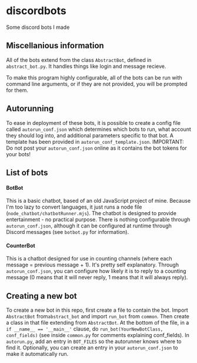 # discordbots

Some discord bots I made

## Miscellanious information

All of the bots extend from the class `AbstractBot`, defined in `abstract_bot.py`. It handles things like login and message recieve.

To make this program highly configurable, all of the bots can be run with command line arguments, or if they are not provided, you will be prompted for them.

## Autorunning

To ease in deployment of these bots, it is possible to create a config file called `autorun_conf.json` which determines which bots to run, what account they should log into, and additional parameters specific to that bot. A template has been provided in `autorun_conf_template.json`. IMPORTANT: Do not post your `autorun_conf.json` online as it contains the bot tokens for your bots!

## List of bots

#### BotBot

This is a basic chatbot, based of an old JavaScript project of mine. Because I'm too lazy to convert languages, it just runs a node file (`node_chatbot/chatbotRunner.mjs`). The chatbot is designed to provide entertainment - no practical purpose. There is nothing configurable through `autorun_conf.json`, although it can be configured at runtime through Discord messages (see `botbot.py` for information).

#### CounterBot

This is a chatbot designed for use in counting channels (where each message = previous message + 1). It's pretty self explanatory. Through `autorun_conf.json`, you can configure how likely it is to reply to a counting message (0 means that it will never reply, 1 means that it will always reply).

## Creating a new bot

To create a new bot in this repo, first create a file to contain the bot. Import `AbstractBot` from`abstract_bot` and import `run_bot` from `common`. Then create a class in that file extending from `AbstractBot`. At the bottom of the file, in a `if __name__ == '__main__'` clause, do `run_bot(YourNewBotClass, conf_fields)` (see inside `common.py` for comments explaining conf_fields). In `autorun.py`, add an entry in `BOT_FILES` so the autorunner knows where to find it. Optionally, you can create an entry in your `autorun_conf.json` to make it automatically run.